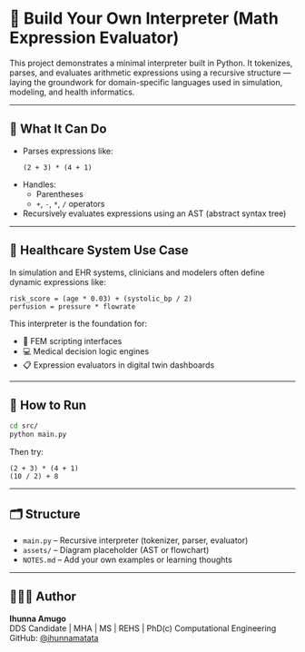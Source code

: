 # 🧮 Build Your Own Interpreter (Math Expression Evaluator)

This project demonstrates a minimal interpreter built in Python. It tokenizes, parses, and evaluates arithmetic expressions using a recursive structure — laying the groundwork for domain-specific languages used in simulation, modeling, and health informatics.

---

## 📌 What It Can Do

- Parses expressions like:
  ```
  (2 + 3) * (4 + 1)
  ```
- Handles:
  - Parentheses
  - `+`, `-`, `*`, `/` operators
- Recursively evaluates expressions using an AST (abstract syntax tree)

---

## 🧠 Healthcare System Use Case

In simulation and EHR systems, clinicians and modelers often define dynamic expressions like:

```text
risk_score = (age * 0.03) + (systolic_bp / 2)
perfusion = pressure * flowrate
```

This interpreter is the foundation for:
- 🧠 FEM scripting interfaces
- 💻 Medical decision logic engines
- 📋 Expression evaluators in digital twin dashboards

---

## 🚀 How to Run

```bash
cd src/
python main.py
```

Then try:
```text
(2 + 3) * (4 + 1)
(10 / 2) + 8
```

---

## 🗂️ Structure

- `main.py` – Recursive interpreter (tokenizer, parser, evaluator)
- `assets/` – Diagram placeholder (AST or flowchart)
- `NOTES.md` – Add your own examples or learning thoughts

---

## 👩🏾‍⚕️ Author

**Ihunna Amugo**  
DDS Candidate | MHA | MS | REHS | PhD(c) Computational Engineering  
GitHub: [@ihunnamatata](https://github.com/ihunnamatata)
